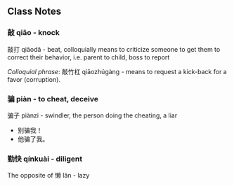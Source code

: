
## Class Notes

### 敲 qiāo - knock

敲打 qiāodǎ - beat, colloquially means to criticize someone to get them to correct their behavior, i.e. parent to child, boss to report

_Colloquial phrase_: 敲竹杠 qiāozhúgàng - means to request a kick-back for a favor (corruption).

### 骗 piàn - to cheat, deceive

骗子 piànzi - swindler, the person doing the cheating, a liar

- 别骗我！
- 他骗了我。

### 勤快 qínkuài - diligent

The opposite of 懒 lǎn - lazy